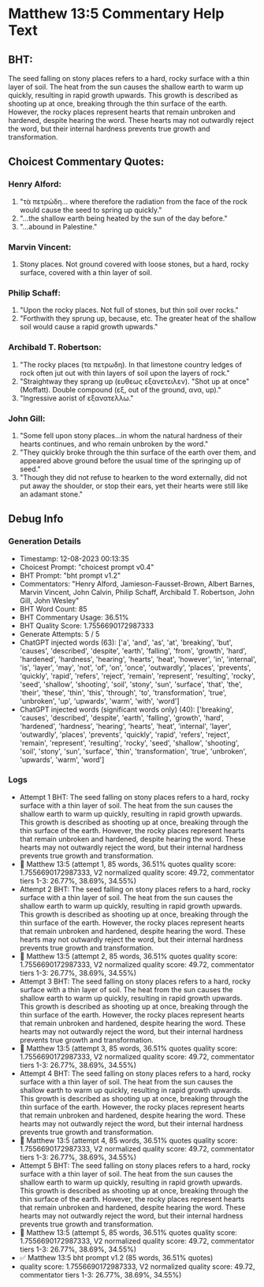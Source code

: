 # Matthew 13:5 Commentary Help Text

## BHT:
The seed falling on stony places refers to a hard, rocky surface with a thin layer of soil. The heat from the sun causes the shallow earth to warm up quickly, resulting in rapid growth upwards. This growth is described as shooting up at once, breaking through the thin surface of the earth. However, the rocky places represent hearts that remain unbroken and hardened, despite hearing the word. These hearts may not outwardly reject the word, but their internal hardness prevents true growth and transformation.

## Choicest Commentary Quotes:
### Henry Alford:
1. "τὰ πετρώδη... where therefore the radiation from the face of the rock would cause the seed to spring up quickly." 
2. "...the shallow earth being heated by the sun of the day before."
3. "...abound in Palestine."

### Marvin Vincent:
1. Stony places. Not ground covered with loose stones, but a hard, rocky surface, covered with a thin layer of soil.


### Philip Schaff:
1. "Upon the rocky places. Not full of stones, but thin soil over rocks."
2. "Forthwith they sprung up, because, etc. The greater heat of the shallow soil would cause a rapid growth upwards."

### Archibald T. Robertson:
1. "The rocky places (τα πετρωδη). In that limestone country ledges of rock often jut out with thin layers of soil upon the layers of rock."
2. "Straightway they sprang up (ευθεως εξανετειλεν). "Shot up at once" (Moffatt). Double compound (εξ, out of the ground, ανα, up)."
3. "Ingressive aorist of εξανατελλω."

### John Gill:
1. "Some fell upon stony places...in whom the natural hardness of their hearts continues, and who remain unbroken by the word."
2. "They quickly broke through the thin surface of the earth over them, and appeared above ground before the usual time of the springing up of seed."
3. "Though they did not refuse to hearken to the word externally, did not put away the shoulder, or stop their ears, yet their hearts were still like an adamant stone."


## Debug Info
### Generation Details
- Timestamp: 12-08-2023 00:13:35
- Choicest Prompt: "choicest prompt v0.4"
- BHT Prompt: "bht prompt v1.2"
- Commentators: "Henry Alford, Jamieson-Fausset-Brown, Albert Barnes, Marvin Vincent, John Calvin, Philip Schaff, Archibald T. Robertson, John Gill, John Wesley"
- BHT Word Count: 85
- BHT Commentary Usage: 36.51%
- BHT Quality Score: 1.7556690172987333
- Generate Attempts: 5 / 5
- ChatGPT injected words (63):
	['a', 'and', 'as', 'at', 'breaking', 'but', 'causes', 'described', 'despite', 'earth', 'falling', 'from', 'growth', 'hard', 'hardened', 'hardness', 'hearing', 'hearts', 'heat', 'however', 'in', 'internal', 'is', 'layer', 'may', 'not', 'of', 'on', 'once', 'outwardly', 'places', 'prevents', 'quickly', 'rapid', 'refers', 'reject', 'remain', 'represent', 'resulting', 'rocky', 'seed', 'shallow', 'shooting', 'soil', 'stony', 'sun', 'surface', 'that', 'the', 'their', 'these', 'thin', 'this', 'through', 'to', 'transformation', 'true', 'unbroken', 'up', 'upwards', 'warm', 'with', 'word']
- ChatGPT injected words (significant words only) (40):
	['breaking', 'causes', 'described', 'despite', 'earth', 'falling', 'growth', 'hard', 'hardened', 'hardness', 'hearing', 'hearts', 'heat', 'internal', 'layer', 'outwardly', 'places', 'prevents', 'quickly', 'rapid', 'refers', 'reject', 'remain', 'represent', 'resulting', 'rocky', 'seed', 'shallow', 'shooting', 'soil', 'stony', 'sun', 'surface', 'thin', 'transformation', 'true', 'unbroken', 'upwards', 'warm', 'word']

### Logs
- Attempt 1 BHT: The seed falling on stony places refers to a hard, rocky surface with a thin layer of soil. The heat from the sun causes the shallow earth to warm up quickly, resulting in rapid growth upwards. This growth is described as shooting up at once, breaking through the thin surface of the earth. However, the rocky places represent hearts that remain unbroken and hardened, despite hearing the word. These hearts may not outwardly reject the word, but their internal hardness prevents true growth and transformation.
- 🔄 Matthew 13:5 (attempt 1, 85 words, 36.51% quotes quality score: 1.7556690172987333, V2 normalized quality score: 49.72, commentator tiers 1-3: 26.77%, 38.69%, 34.55%)
- Attempt 2 BHT: The seed falling on stony places refers to a hard, rocky surface with a thin layer of soil. The heat from the sun causes the shallow earth to warm up quickly, resulting in rapid growth upwards. This growth is described as shooting up at once, breaking through the thin surface of the earth. However, the rocky places represent hearts that remain unbroken and hardened, despite hearing the word. These hearts may not outwardly reject the word, but their internal hardness prevents true growth and transformation.
- 🔄 Matthew 13:5 (attempt 2, 85 words, 36.51% quotes quality score: 1.7556690172987333, V2 normalized quality score: 49.72, commentator tiers 1-3: 26.77%, 38.69%, 34.55%)
- Attempt 3 BHT: The seed falling on stony places refers to a hard, rocky surface with a thin layer of soil. The heat from the sun causes the shallow earth to warm up quickly, resulting in rapid growth upwards. This growth is described as shooting up at once, breaking through the thin surface of the earth. However, the rocky places represent hearts that remain unbroken and hardened, despite hearing the word. These hearts may not outwardly reject the word, but their internal hardness prevents true growth and transformation.
- 🔄 Matthew 13:5 (attempt 3, 85 words, 36.51% quotes quality score: 1.7556690172987333, V2 normalized quality score: 49.72, commentator tiers 1-3: 26.77%, 38.69%, 34.55%)
- Attempt 4 BHT: The seed falling on stony places refers to a hard, rocky surface with a thin layer of soil. The heat from the sun causes the shallow earth to warm up quickly, resulting in rapid growth upwards. This growth is described as shooting up at once, breaking through the thin surface of the earth. However, the rocky places represent hearts that remain unbroken and hardened, despite hearing the word. These hearts may not outwardly reject the word, but their internal hardness prevents true growth and transformation.
- 🔄 Matthew 13:5 (attempt 4, 85 words, 36.51% quotes quality score: 1.7556690172987333, V2 normalized quality score: 49.72, commentator tiers 1-3: 26.77%, 38.69%, 34.55%)
- Attempt 5 BHT: The seed falling on stony places refers to a hard, rocky surface with a thin layer of soil. The heat from the sun causes the shallow earth to warm up quickly, resulting in rapid growth upwards. This growth is described as shooting up at once, breaking through the thin surface of the earth. However, the rocky places represent hearts that remain unbroken and hardened, despite hearing the word. These hearts may not outwardly reject the word, but their internal hardness prevents true growth and transformation.
- 🔄 Matthew 13:5 (attempt 5, 85 words, 36.51% quotes quality score: 1.7556690172987333, V2 normalized quality score: 49.72, commentator tiers 1-3: 26.77%, 38.69%, 34.55%)
- ✅ Matthew 13:5 bht prompt v1.2 (85 words, 36.51% quotes)
- quality score: 1.7556690172987333, V2 normalized quality score: 49.72, commentator tiers 1-3: 26.77%, 38.69%, 34.55%)